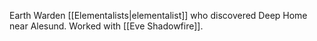 Earth Warden [[Elementalists|elementalist]] who discovered Deep Home near Alesund. Worked with [[Eve Shadowfire]].